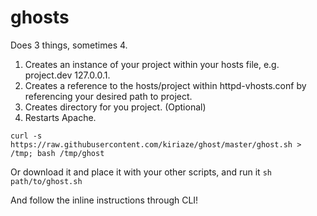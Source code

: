 ghosts
=====


Does 3 things, sometimes 4.

1. Creates an instance of your project within your hosts file, e.g. project.dev 127.0.0.1.
2. Creates a reference to the hosts/project within httpd-vhosts.conf by referencing your desired path to project.
3. Creates directory for you project. (Optional)
4. Restarts Apache.

`curl -s https://raw.githubusercontent.com/kiriaze/ghost/master/ghost.sh > /tmp; bash /tmp/ghost`

Or download it and place it with your other scripts, and run it `sh path/to/ghost.sh`

And follow the inline instructions through CLI!